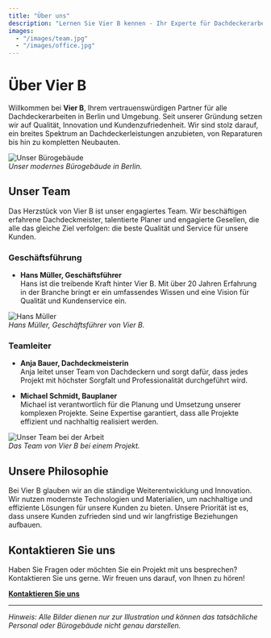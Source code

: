 ```yaml
---
title: "Über uns"
description: "Lernen Sie Vier B kennen - Ihr Experte für Dachdeckerarbeiten in Berlin"
images:
  - "/images/team.jpg"
  - "/images/office.jpg"
---
```


# Über Vier B

Willkommen bei **Vier B**, Ihrem vertrauenswürdigen Partner für alle Dachdeckerarbeiten in Berlin und Umgebung. Seit unserer Gründung setzen wir auf Qualität, Innovation und Kundenzufriedenheit. Wir sind stolz darauf, ein breites Spektrum an Dachdeckerleistungen anzubieten, von Reparaturen bis hin zu kompletten Neubauten.

![Unser Bürogebäude](/images/office.jpg)  
*Unser modernes Bürogebäude in Berlin.*

## Unser Team

Das Herzstück von Vier B ist unser engagiertes Team. Wir beschäftigen erfahrene Dachdeckmeister, talentierte Planer und engagierte Gesellen, die alle das gleiche Ziel verfolgen: die beste Qualität und Service für unsere Kunden.

### Geschäftsführung

- **Hans Müller, Geschäftsführer**  
  Hans ist die treibende Kraft hinter Vier B. Mit über 20 Jahren Erfahrung in der Branche bringt er ein umfassendes Wissen und eine Vision für Qualität und Kundenservice ein.

![Hans Müller](/images/hans-mueller.jpg)  
*Hans Müller, Geschäftsführer von Vier B.*

### Teamleiter

- **Anja Bauer, Dachdeckmeisterin**  
  Anja leitet unser Team von Dachdeckern und sorgt dafür, dass jedes Projekt mit höchster Sorgfalt und Professionalität durchgeführt wird.

- **Michael Schmidt, Bauplaner**  
  Michael ist verantwortlich für die Planung und Umsetzung unserer komplexen Projekte. Seine Expertise garantiert, dass alle Projekte effizient und nachhaltig realisiert werden.

![Unser Team bei der Arbeit](/images/team.jpg)  
*Das Team von Vier B bei einem Projekt.*

## Unsere Philosophie

Bei Vier B glauben wir an die ständige Weiterentwicklung und Innovation. Wir nutzen modernste Technologien und Materialien, um nachhaltige und effiziente Lösungen für unsere Kunden zu bieten. Unsere Priorität ist es, dass unsere Kunden zufrieden sind und wir langfristige Beziehungen aufbauen.

## Kontaktieren Sie uns

Haben Sie Fragen oder möchten Sie ein Projekt mit uns besprechen? Kontaktieren Sie uns gerne. Wir freuen uns darauf, von Ihnen zu hören!

[**Kontaktieren Sie uns**](https://vier-b.de/kontakt)

---

*Hinweis: Alle Bilder dienen nur zur Illustration und können das tatsächliche Personal oder Bürogebäude nicht genau darstellen.*
